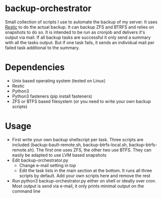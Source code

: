 # backup-orchestrator
Small collection of scripts I use to automate the backup of my server. It uses [Restic](https://restic.net/) to do the actual backup.
It can backup ZFS and BTRFS and relies on snapshots to do so. It is intended to be run as cronjob and delivers it's output via mail. If all backup tasks are successful it only send a summary with all the tasks output. But if one task fails, it sends an individual mail per failed task additional to the summary.

# Dependencies
- Unix based operating system (tested on Linux)
- Restic
- Python3
- Python3 fasteners (pip install fasteners)
- ZFS or BTFS based filesystem (or you need to write your own backup scripts)

# Usage
- First write your own backup shellscript per task. Three scripts are included (backup-bault-remote.sh, backup-btrfs-local.sh, backup-btrfs-remote.sh). The first one uses ZFS, the other two use BTFS. They can easily be adapted to use LVM based snapshots
- Edit backup-orchestrator.py
  - Change e-mail setting in top
  - Edit the task lists in the main section at the bottom. It runs all three scripts by default. Add your own scripts here and remove the rest
- Run python3 backup-orchestrator.py either on shell or ideally over cron. Most output is send via e-mail, it only prints minimal output on the command line
